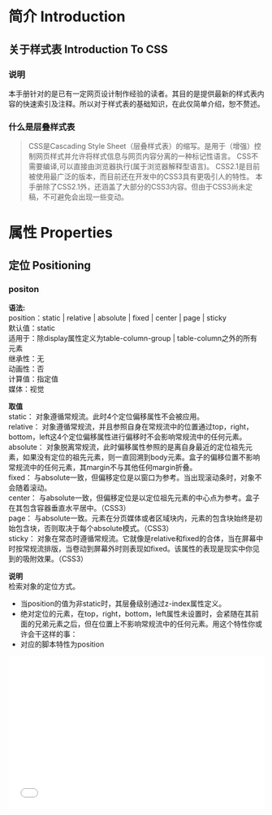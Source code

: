 # 简介 Introduction

## 关于样式表 Introduction To CSS

### 说明

本手册针对的是已有一定网页设计制作经验的读者。其目的是提供最新的样式表内容的快速索引及注释。所以对于样式表的基础知识，在此仅简单介绍，恕不赘述。 

### 什么是层叠样式表

>CSS是Cascading Style Sheet（层叠样式表）的缩写。是用于（增强）控制网页样式并允许将样式信息与网页内容分离的一种标记性语言。 
>CSS不需要编译,可以直接由浏览器执行(属于浏览器解释型语言)。 
>CSS2.1是目前被使用最广泛的版本，而目前还在开发中的CSS3具有更吸引人的特性。 
>本手册除了CSS2.1外，还涵盖了大部分的CSS3内容。但由于CSS3尚未定稿，不可避免会出现一些变动。

# 属性 Properties

## 定位 Positioning

### positon

**语法:**  
position：static | relative | absolute | fixed | center | page | sticky  
默认值：static  
适用于：除display属性定义为table-column-group | table-column之外的所有元素  
继承性：无  
动画性：否  
计算值：指定值  
媒体：视觉  

**取值**  
static： 对象遵循常规流。此时4个定位偏移属性不会被应用。   
relative： 对象遵循常规流，并且参照自身在常规流中的位置通过top，right，bottom，left这4个定位偏移属性进行偏移时不会影响常规流中的任何元素。   
absolute： 对象脱离常规流，此时偏移属性参照的是离自身最近的定位祖先元素，如果没有定位的祖先元素，则一直回溯到body元素。盒子的偏移位置不影响常规流中的任何元素，其margin不与其他任何margin折叠。   
fixed： 与absolute一致，但偏移定位是以窗口为参考。当出现滚动条时，对象不会随着滚动。   
center： 与absolute一致，但偏移定位是以定位祖先元素的中心点为参考。盒子在其包含容器垂直水平居中。（CSS3）   
page： 与absolute一致。元素在分页媒体或者区域块内，元素的包含块始终是初始包含块，否则取决于每个absolute模式。（CSS3）   
sticky： 对象在常态时遵循常规流。它就像是relative和fixed的合体，当在屏幕中时按常规流排版，当卷动到屏幕外时则表现如fixed。该属性的表现是现实中你见到的吸附效果。（CSS3）   

**说明**  
检索对象的定位方式。  
* 当position的值为非static时，其层叠级别通过z-index属性定义。
* 绝对定位的元素，在top，right，bottom，left属性未设置时，会紧随在其前面的兄弟元素之后，但在位置上不影响常规流中的任何元素。用这个特性你或许会干这样的事：
* 对应的脚本特性为position

<iframe width="100%" height="300" src="//jsrun.net/MaKKp/embedded/html,css,result/light/" allowfullscreen="allowfullscreen" frameborder="0"></iframe>